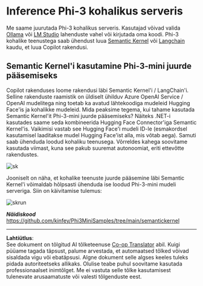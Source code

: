 <!--
CO_OP_TRANSLATOR_METADATA:
{
  "original_hash": "bcf5dd7031db0031abdb9dd0c05ba118",
  "translation_date": "2025-10-11T12:24:56+00:00",
  "source_file": "md/01.Introduction/03/Local_Server_Inference.md",
  "language_code": "et"
}
-->
# **Inference Phi-3 kohalikus serveris**

Me saame juurutada Phi-3 kohalikus serveris. Kasutajad võivad valida [Ollama](https://ollama.com) või [LM Studio](https://llamaedge.com) lahenduste vahel või kirjutada oma koodi. Phi-3 kohalike teenustega saab ühendust luua [Semantic Kernel](https://github.com/microsoft/semantic-kernel?WT.mc_id=aiml-138114-kinfeylo) või [Langchain](https://www.langchain.com/) kaudu, et luua Copilot rakendusi.


## **Semantic Kernel'i kasutamine Phi-3-mini juurde pääsemiseks**

Copilot rakenduses loome rakendusi läbi Semantic Kernel'i / LangChain'i. Selline rakenduste raamistik on üldiselt ühilduv Azure OpenAI Service / OpenAI mudelitega ning toetab ka avatud lähtekoodiga mudeleid Hugging Face'is ja kohalikke mudeleid. Mida peaksime tegema, kui tahame kasutada Semantic Kernel'it Phi-3-mini juurde pääsemiseks? Näiteks .NET-i kasutades saame seda kombineerida Hugging Face Connector'iga Semantic Kernel'is. Vaikimisi vastab see Hugging Face'i mudeli ID-le (esmakordsel kasutamisel laaditakse mudel Hugging Face'ist alla, mis võtab aega). Samuti saab ühenduda loodud kohaliku teenusega. Võrreldes kahega soovitame kasutada viimast, kuna see pakub suuremat autonoomiat, eriti ettevõtte rakendustes.

![sk](../../../../../imgs/01/03/LocalServer/sk.png)


Jooniselt on näha, et kohalike teenuste juurde pääsemine läbi Semantic Kernel'i võimaldab hõlpsasti ühenduda ise loodud Phi-3-mini mudeli serveriga. Siin on käivitamise tulemus:


![skrun](../../../../../imgs/01/03/LocalServer/skrun.png)

***Näidiskood*** https://github.com/kinfey/Phi3MiniSamples/tree/main/semantickernel

---

**Lahtiütlus**:  
See dokument on tõlgitud AI tõlketeenuse [Co-op Translator](https://github.com/Azure/co-op-translator) abil. Kuigi püüame tagada täpsust, palume arvestada, et automaatsed tõlked võivad sisaldada vigu või ebatäpsusi. Algne dokument selle algses keeles tuleks pidada autoriteetseks allikaks. Olulise teabe puhul soovitame kasutada professionaalset inimtõlget. Me ei vastuta selle tõlke kasutamisest tulenevate arusaamatuste või valesti tõlgenduste eest.